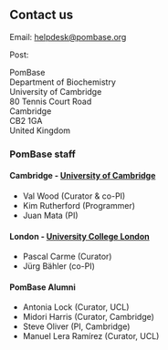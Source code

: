 ## Contact us

Email: [helpdesk@pombase.org](mailto:helpdesk@pombase.org)

Post:

PomBase\
Department of Biochemistry\
University of Cambridge\
80 Tennis Court Road\
Cambridge\
CB2 1GA\
United Kingdom

### PomBase staff

#### Cambridge - [University of Cambridge](http://www.cam.ac.uk/)

-   Val Wood (Curator & co-PI)
-   Kim Rutherford (Programmer)
-   Juan Mata (PI)

#### London - [University College London](http://www.ucl.ac.uk/)

-   Pascal Carme (Curator)
-   Jürg Bähler (co-PI)

#### PomBase Alumni

-   Antonia Lock (Curator, UCL)
-   Midori Harris (Curator, Cambridge)
-   Steve Oliver (PI, Cambridge)
-   Manuel Lera Ramírez (Curator, UCL)

